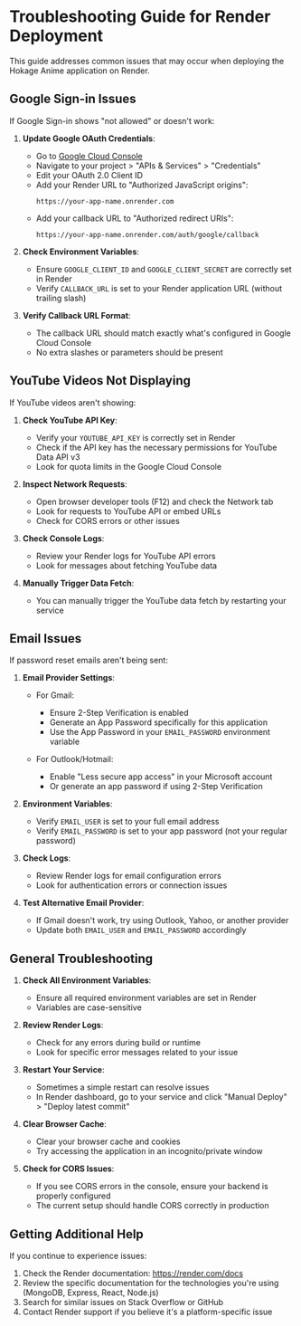 # Troubleshooting Guide for Render Deployment

This guide addresses common issues that may occur when deploying the Hokage Anime application on Render.

## Google Sign-in Issues

If Google Sign-in shows "not allowed" or doesn't work:

1. **Update Google OAuth Credentials**:
   - Go to [Google Cloud Console](https://console.cloud.google.com/)
   - Navigate to your project > "APIs & Services" > "Credentials"
   - Edit your OAuth 2.0 Client ID
   - Add your Render URL to "Authorized JavaScript origins":
     ```
     https://your-app-name.onrender.com
     ```
   - Add your callback URL to "Authorized redirect URIs":
     ```
     https://your-app-name.onrender.com/auth/google/callback
     ```

2. **Check Environment Variables**:
   - Ensure `GOOGLE_CLIENT_ID` and `GOOGLE_CLIENT_SECRET` are correctly set in Render
   - Verify `CALLBACK_URL` is set to your Render application URL (without trailing slash)

3. **Verify Callback URL Format**:
   - The callback URL should match exactly what's configured in Google Cloud Console
   - No extra slashes or parameters should be present

## YouTube Videos Not Displaying

If YouTube videos aren't showing:

1. **Check YouTube API Key**:
   - Verify your `YOUTUBE_API_KEY` is correctly set in Render
   - Check if the API key has the necessary permissions for YouTube Data API v3
   - Look for quota limits in the Google Cloud Console

2. **Inspect Network Requests**:
   - Open browser developer tools (F12) and check the Network tab
   - Look for requests to YouTube API or embed URLs
   - Check for CORS errors or other issues

3. **Check Console Logs**:
   - Review your Render logs for YouTube API errors
   - Look for messages about fetching YouTube data

4. **Manually Trigger Data Fetch**:
   - You can manually trigger the YouTube data fetch by restarting your service

## Email Issues

If password reset emails aren't being sent:

1. **Email Provider Settings**:
   - For Gmail:
     - Ensure 2-Step Verification is enabled
     - Generate an App Password specifically for this application
     - Use the App Password in your `EMAIL_PASSWORD` environment variable

   - For Outlook/Hotmail:
     - Enable "Less secure app access" in your Microsoft account
     - Or generate an app password if using 2-Step Verification

2. **Environment Variables**:
   - Verify `EMAIL_USER` is set to your full email address
   - Verify `EMAIL_PASSWORD` is set to your app password (not your regular password)

3. **Check Logs**:
   - Review Render logs for email configuration errors
   - Look for authentication errors or connection issues

4. **Test Alternative Email Provider**:
   - If Gmail doesn't work, try using Outlook, Yahoo, or another provider
   - Update both `EMAIL_USER` and `EMAIL_PASSWORD` accordingly

## General Troubleshooting

1. **Check All Environment Variables**:
   - Ensure all required environment variables are set in Render
   - Variables are case-sensitive

2. **Review Render Logs**:
   - Check for any errors during build or runtime
   - Look for specific error messages related to your issue

3. **Restart Your Service**:
   - Sometimes a simple restart can resolve issues
   - In Render dashboard, go to your service and click "Manual Deploy" > "Deploy latest commit"

4. **Clear Browser Cache**:
   - Clear your browser cache and cookies
   - Try accessing the application in an incognito/private window

5. **Check for CORS Issues**:
   - If you see CORS errors in the console, ensure your backend is properly configured
   - The current setup should handle CORS correctly in production

## Getting Additional Help

If you continue to experience issues:

1. Check the Render documentation: https://render.com/docs
2. Review the specific documentation for the technologies you're using (MongoDB, Express, React, Node.js)
3. Search for similar issues on Stack Overflow or GitHub
4. Contact Render support if you believe it's a platform-specific issue 